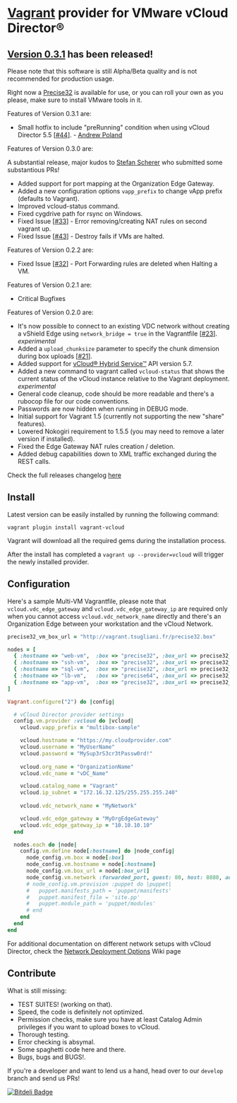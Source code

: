 [Vagrant](http://www.vagrantup.com) provider for VMware vCloud Director®
=============

[Version 0.3.1](../../releases/tag/v0.3.1) has been released!
-------------

Please note that this software is still Alpha/Beta quality and is not recommended for production usage.

Right now a [Precise32](http://vagrant.tsugliani.fr/precise32.box) is available for use, or you can roll your own as you please, make sure to install VMware tools in it.

Features of Version 0.3.1 are:

- Small hotfix to include "preRunning" condition when using vCloud Director 5.5 [[#44](https://github.com/frapposelli/vagrant-vcloud/issues/44)]. - [Andrew Poland](https://github.com/apoland)

Features of Version 0.3.0 are:

A substantial release, major kudos to [Stefan Scherer](https://github.com/StefanScherer) who submitted some substantious PRs!

- Added support for port mapping at the Organization Edge Gateway.
- Added a new configuration options ```vapp_prefix``` to change vApp prefix (defaults to Vagrant).
- Improved vcloud-status command.
- Fixed cygdrive path for rsync on Windows.
- Fixed Issue [[#33](../../issues/33)] - Error removing/creating NAT rules on second vagrant up.
- Fixed Issue [[#43](../../issues/43)] - Destroy fails if VMs are halted.

Features of Version 0.2.2 are:

- Fixed Issue [[#32](../../issues/32)] - Port Forwarding rules are deleted when Halting a VM.

Features of Version 0.2.1 are:

- Critical Bugfixes

Features of Version 0.2.0 are:

- It's now possible to connect to an existing VDC network without creating a vShield Edge using ```network_bridge = true``` in the Vagrantfile [[#23](../../issues/23)]. *experimental*
- Added a ```upload_chunksize``` parameter to specify the chunk dimension during box uploads [[#21](../../issues/21)].
- Added support for [vCloud® Hybrid Service™](http://www.vmware.com/products/vcloud-hybrid-service) API version 5.7.
- Added a new command to vagrant called ```vcloud-status``` that shows the current status of the vCloud instance relative to the Vagrant deployment. *experimental*
- General code cleanup, code should be more readable and there's a rubocop file for our code conventions.
- Passwords are now hidden when running in DEBUG mode.
- Initial support for Vagrant 1.5 (currently not supporting the new "share" features).
- Lowered Nokogiri requirement to 1.5.5 (you may need to remove a later version if installed).
- Fixed the Edge Gateway NAT rules creation / deletion.
- Added debug capabilities down to XML traffic exchanged during the REST calls.


Check the full releases changelog [here](../../releases)

Install
-------------

Latest version can be easily installed by running the following command:

```vagrant plugin install vagrant-vcloud```

Vagrant will download all the required gems during the installation process.

After the install has completed a ```vagrant up --provider=vcloud``` will trigger the newly installed provider.

Configuration
-------------

Here's a sample Multi-VM Vagrantfile, please note that ```vcloud.vdc_edge_gateway``` and ```vcloud.vdc_edge_gateway_ip``` are required only when you cannot access ```vcloud.vdc_network_name``` directly and there's an Organization Edge between your workstation and the vCloud Network.

```ruby
precise32_vm_box_url = "http://vagrant.tsugliani.fr/precise32.box"

nodes = [
  { :hostname => "web-vm",  :box => "precise32", :box_url => precise32_vm_box_url },
  { :hostname => "ssh-vm",  :box => "precise32", :box_url => precise32_vm_box_url },
  { :hostname => "sql-vm",  :box => "precise32", :box_url => precise32_vm_box_url },
  { :hostname => "lb-vm",   :box => "precise64", :box_url => precise32_vm_box_url },
  { :hostname => "app-vm",  :box => "precise32", :box_url => precise32_vm_box_url },
]

Vagrant.configure("2") do |config|

  # vCloud Director provider settings
  config.vm.provider :vcloud do |vcloud|
    vcloud.vapp_prefix = "multibox-sample"

    vcloud.hostname = "https://my.cloudprovider.com"
    vcloud.username = "MyUserName"
    vcloud.password = "MySup3rS3cr3tPassw0rd!"
 
    vcloud.org_name = "OrganizationName"
    vcloud.vdc_name = "vDC_Name"

    vcloud.catalog_name = "Vagrant"
    vcloud.ip_subnet = "172.16.32.125/255.255.255.240"
    
    vcloud.vdc_network_name = "MyNetwork"

    vcloud.vdc_edge_gateway = "MyOrgEdgeGateway"
    vcloud.vdc_edge_gateway_ip = "10.10.10.10"
  end

  nodes.each do |node|
    config.vm.define node[:hostname] do |node_config|
      node_config.vm.box = node[:box]
      node_config.vm.hostname = node[:hostname]
      node_config.vm.box_url = node[:box_url]
      node_config.vm.network :forwarded_port, guest: 80, host: 8080, auto_correct: true
      # node_config.vm.provision :puppet do |puppet|
      #   puppet.manifests_path = 'puppet/manifests'
      #   puppet.manifest_file = 'site.pp'
      #   puppet.module_path = 'puppet/modules'
      # end
    end
  end
end
```

For additional documentation on different network setups with vCloud Director, check the [Network Deployment Options](../../wiki/Network-Deployment-Options) Wiki page

Contribute
-------------

What is still missing:

- TEST SUITES! (working on that).
- Speed, the code is definitely not optimized.
- Permission checks, make sure you have at least Catalog Admin privileges if you want to upload boxes to vCloud.
- Thorough testing.
- Error checking is absymal.
- Some spaghetti code here and there.
- Bugs, bugs and BUGS!.

If you're a developer and want to lend us a hand, head over to our ```develop``` branch and send us PRs!


[![Bitdeli Badge](https://d2weczhvl823v0.cloudfront.net/frapposelli/vagrant-vcloud/trend.png)](https://bitdeli.com/free "Bitdeli Badge")
